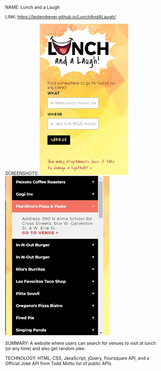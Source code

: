 NAME: Lunch and a Laugh

LINK: https://lesleydreyer.github.io/LunchAndALaugh/

SCREENSHOTS: 
<img src="images/homeScreen.jpg">
<img src="images/SearchResultsScreen.jpg">

SUMMARY: A website where users can search for venues to visit at lunch (or any time) and also get random joke.

TECHNOLOGY: HTML, CSS, JavaScript, jQuery, Foursquare API, and a Official Joke API from Todd Motto list of public APIs

